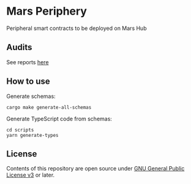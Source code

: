 # Mars Periphery

Peripheral smart contracts to be deployed on Mars Hub

## Audits

See reports [here](https://github.com/mars-protocol/mars-audits/tree/main/periphery)

## How to use

Generate schemas:

```shell
cargo make generate-all-schemas
```

Generate TypeScript code from schemas:

```shell
cd scripts
yarn generate-types
```

## License

Contents of this repository are open source under [GNU General Public License v3](./LICENSE) or later.

